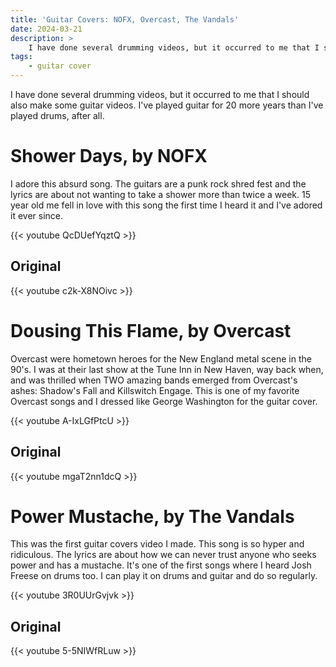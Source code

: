 ```yaml
---
title: 'Guitar Covers: NOFX, Overcast, The Vandals'
date: 2024-03-21
description: >
    I have done several drumming videos, but it occurred to me that I should also make some guitar videos. I've played guitar for 20 more years than I've played drums, after all. I cover Shower Days, by NOFX, Dousing This Flame, by Overcast, and Power Mustache, by The Vandals
tags:
    - guitar cover
---
```


I have done several drumming videos, but it occurred to me that I should also make some guitar videos. I've played guitar for 20 more years than I've played drums, after all.

# Shower Days, by NOFX

I adore this absurd song. The guitars are a punk rock shred fest and the lyrics are about not wanting to take a shower more than twice a week. 15 year old me fell in love with this song the first time I heard it and I've adored it ever since.

{{< youtube QcDUefYqztQ >}}
<br>

## Original

{{< youtube c2k-X8NOivc >}}
<br>


# Dousing This Flame, by Overcast

Overcast were hometown heroes for the New England metal scene in the 90's. I was at their last show at the Tune Inn in New Haven, way back when, and was thrilled when TWO amazing bands emerged from Overcast's ashes: Shadow's Fall and Killswitch Engage. This is one of my favorite Overcast songs and I dressed like George Washington for the guitar cover.

{{< youtube A-IxLGfPtcU >}}
<br>

## Original

{{< youtube mgaT2nn1dcQ >}}
<br>


# Power Mustache, by The Vandals

This was the first guitar covers video I made. This song is so hyper and ridiculous. The lyrics are about how we can never trust anyone who seeks power and has a mustache. It's one of the first songs where I heard Josh Freese on drums too. I can play it on drums and guitar and do so regularly.

{{< youtube 3R0UUrGvjvk >}}
<br>

## Original

{{< youtube 5-5NIWfRLuw >}}
